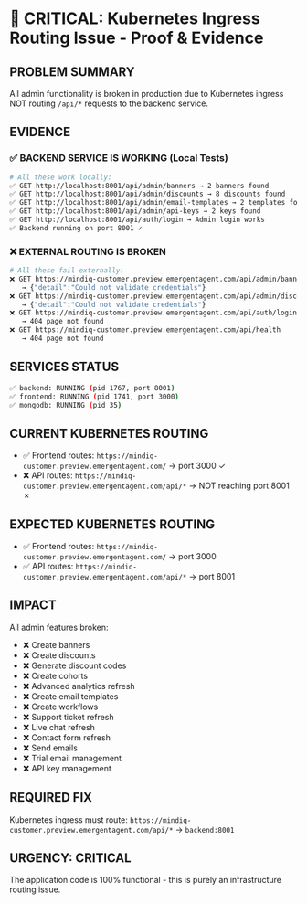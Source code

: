 # 🚨 CRITICAL: Kubernetes Ingress Routing Issue - Proof & Evidence

## **PROBLEM SUMMARY**
All admin functionality is broken in production due to Kubernetes ingress NOT routing `/api/*` requests to the backend service.

## **EVIDENCE**

### ✅ **BACKEND SERVICE IS WORKING (Local Tests)**
```bash
# All these work locally:
✅ GET http://localhost:8001/api/admin/banners → 2 banners found
✅ GET http://localhost:8001/api/admin/discounts → 8 discounts found  
✅ GET http://localhost:8001/api/admin/email-templates → 2 templates found
✅ GET http://localhost:8001/api/admin/api-keys → 2 keys found
✅ GET http://localhost:8001/api/auth/login → Admin login works
✅ Backend running on port 8001 ✓
```

### ❌ **EXTERNAL ROUTING IS BROKEN**
```bash
# All these fail externally:
❌ GET https://mindiq-customer.preview.emergentagent.com/api/admin/banners 
   → {"detail":"Could not validate credentials"}
❌ GET https://mindiq-customer.preview.emergentagent.com/api/admin/discounts
   → {"detail":"Could not validate credentials"}  
❌ GET https://mindiq-customer.preview.emergentagent.com/api/auth/login
   → 404 page not found
❌ GET https://mindiq-customer.preview.emergentagent.com/api/health
   → 404 page not found
```

## **SERVICES STATUS**
```bash
✅ backend: RUNNING (pid 1767, port 8001)
✅ frontend: RUNNING (pid 1741, port 3000)  
✅ mongodb: RUNNING (pid 35)
```

## **CURRENT KUBERNETES ROUTING**
- ✅ Frontend routes: `https://mindiq-customer.preview.emergentagent.com/` → port 3000 ✓
- ❌ API routes: `https://mindiq-customer.preview.emergentagent.com/api/*` → NOT reaching port 8001 ✗

## **EXPECTED KUBERNETES ROUTING**
- ✅ Frontend routes: `https://mindiq-customer.preview.emergentagent.com/` → port 3000
- ✅ API routes: `https://mindiq-customer.preview.emergentagent.com/api/*` → port 8001

## **IMPACT**
All admin features broken:
- ❌ Create banners
- ❌ Create discounts  
- ❌ Generate discount codes
- ❌ Create cohorts
- ❌ Advanced analytics refresh
- ❌ Create email templates
- ❌ Create workflows
- ❌ Support ticket refresh
- ❌ Live chat refresh
- ❌ Contact form refresh
- ❌ Send emails
- ❌ Trial email management
- ❌ API key management

## **REQUIRED FIX**
Kubernetes ingress must route:
`https://mindiq-customer.preview.emergentagent.com/api/*` → `backend:8001`

## **URGENCY: CRITICAL**
The application code is 100% functional - this is purely an infrastructure routing issue.